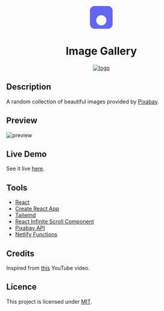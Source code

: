 <p align="center">
  <a href="https://an-image-gallery.netlify.app">
    <img alt="logo" src="public/logo.svg" width="60" />
  </a>
</p>
<h1 align="center">
  Image Gallery
</h1>

<p align="center"><a href="https://app.netlify.com/sites/an-image-gallery/deploys"><img alt="logo" src="https://api.netlify.com/api/v1/badges/c72c1fcd-c167-4d57-98cc-bfe7d819b2a9/deploy-status" /></a></p>

## Description

A random collection of beautiful images provided by [Pixabay](https://pixabay.com).

## Preview

![preview](https://user-images.githubusercontent.com/48406108/130196607-28da824e-f979-4c64-b11a-4959918325de.gif)

## Live Demo

See it live [here](https://an-image-gallery.netlify.app).

## Tools

- [React](https://reactjs.org)
- [Create React App](https://create-react-app.dev)
- [Tailwind](https://tailwindcss.com)
- [React Infinite Scroll Component](https://github.com/ankeetmaini/react-infinite-scroll-component)
- [Pixabay API](https://pixabay.com/api/docs)
- [Netlify Functions](https://www.netlify.com/products/functions)

## Credits

Inspired from [this](https://youtu.be/FiGmAI5e91M) YouTube video.

## Licence

This project is licensed under [MIT](https://choosealicense.com/licenses/mit).
